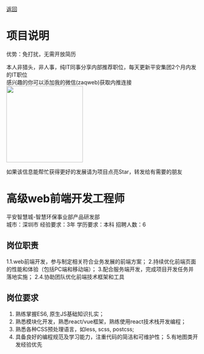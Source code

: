 [返回](../../)

# 项目说明

优势：免打扰，无需开放简历

本人非猎头，非人事，纯IT同事分享内部推荐职位，每天更新平安集团2个月内发的IT职位  
感兴趣的你可以添加我的微信(zaqweb)获取内推连接  
<img src="https://github.com/zaqweb/PA-IT-JOBS/blob/master/WechatICode.jpeg"  height="200" width="200">

如果该信息能帮忙获得更好的发展请为项目点亮Star，转发给有需要的朋友

# 高级web前端开发工程师
平安智慧城-智慧环保事业部产品研发部  
城市：深圳市 经验要求：3年 学历要求：本科  招聘人数：6

## 岗位职责
1.1.web前端开发，参与制定相关符合业务发展的前端方案；
2.持续优化前端页面的性能和体验（包括PC端和移动端）；
3.配合服务端开发，完成项目开发任务并落地实施；
2.4.协助团队优化前端技术框架和工具

## 岗位要求
1. 熟练掌握ES6, 原生JS基础知识扎实；
2. 熟悉模块化开发，熟悉react/vue框架，熟练使用react技术栈开发编程；
3. 熟悉各种CSS预处理语言，如less, scss, postcss;
4. 具备良好的编程规范及学习能力，注重代码的简洁和可维护性； 
5.有地图类开发经验优先




